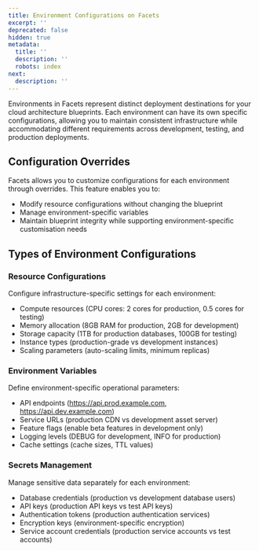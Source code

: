 ```yaml
---
title: Environment Configurations on Facets
excerpt: ''
deprecated: false
hidden: true
metadata:
  title: ''
  description: ''
  robots: index
next:
  description: ''
---
```

Environments in Facets represent distinct deployment destinations for your cloud architecture blueprints. Each environment can have its own specific configurations, allowing you to maintain consistent infrastructure while accommodating different requirements across development, testing, and production deployments.

## Configuration Overrides

Facets allows you to customize configurations for each environment through overrides. This feature enables you to:

- Modify resource configurations without changing the blueprint
- Manage environment-specific variables
- Maintain blueprint integrity while supporting environment-specific customisation needs

## Types of Environment Configurations

### Resource Configurations

Configure infrastructure-specific settings for each environment:

- Compute resources (CPU cores: 2 cores for production, 0.5 cores for testing)
- Memory allocation (8GB RAM for production, 2GB for development)
- Storage capacity (1TB for production databases, 100GB for testing)
- Instance types (production-grade vs development instances)
- Scaling parameters (auto-scaling limits, minimum replicas)

### Environment Variables

Define environment-specific operational parameters:

- API endpoints (<https://api.prod.example.com>, <https://api.dev.example.com>)
- Service URLs (production CDN vs development asset server)
- Feature flags (enable beta features in development only)
- Logging levels (DEBUG for development, INFO for production)
- Cache settings (cache sizes, TTL values)

### Secrets Management

Manage sensitive data separately for each environment:

- Database credentials (production vs development database users)
- API keys (production API keys vs test API keys)
- Authentication tokens (production authentication services)
- Encryption keys (environment-specific encryption)
- Service account credentials (production service accounts vs test accounts)